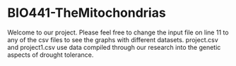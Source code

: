 # BIO441-TheMitochondrias

Welcome to our project.
Please feel free to change the input file on line 11 to any of the csv files to see the graphs with different datasets. project.csv and project1.csv use data compiled through our research into the genetic aspects of drought tolerance.
